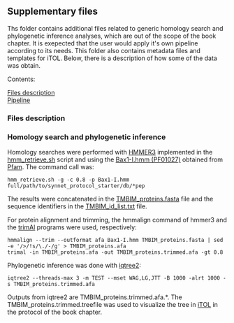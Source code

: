 
## Supplementary files

Ths folder contains additional files related to generic homology search and phylogenetic inference analyses, which are out of the scope of the book chapter. It is exepected that the user would apply it's own pipeline according to its needs. This folder also contains metadata files and templates for iTOL. Below, there is a description of how some of the data was obtain.

Contents:

[Files description](#files-description)  
[Pipeline](#Homology-search-and-phylogenetic-inference)


### Files description



### Homology search and phylogenetic inference

Homology searches were performed with [HMMER3](http://hmmer.org) implemented in the [hmm_retrieve.sh](https://github.com/sdgamboa/bash_scripts/blob/master/hmm_retrieve.sh) script and using the [Bax1-I.hmm (PF01027)](./Bax1-I.hmm) obtained from [Pfam](http://pfam.xfam.org). The command call was:

    hmm_retrieve.sh -g -c 0.8 -p Bax1-I.hmm full/path/to/synnet_protocol_starter/db/*pep

The results were concatenated in the [TMBIM_proteins.fasta](./TMBIM_proteins.fasta) file and the sequence identifiers in the [TMBIM_id_list.txt](./TMBIM_id_list.txt) file.

For protein alignment and trimming, the hmmalign command of hmmer3 and the [trimAl](http://trimal.cgenomics.org) programs were used, respectively:

    hmmalign --trim --outformat afa Bax1-I.hmm TMBIM_proteins.fasta | sed -e '/>/!s/\./-/g' > TMBIM_proteins.afa
    trimal -in TMBIM_proteins.afa -out TMBIM_proteins.trimmed.afa -gt 0.8

Phylogenetic inference was done with [iqtree2](https://github.com/iqtree/iqtree2):

	iqtree2 --threads-max 3 -m TEST --mset WAG,LG,JTT -B 1000 -alrt 1000 -s TMBIM_proteins.trimmed.afa

Outputs from iqtree2 are TMBIM_proteins.trimmed.afa.\*. The TMBIM_proteins.trimmed.treefile was used to visualize the tree in [iTOL](https://itol.embl.de) in the protocol of the book chapter.





